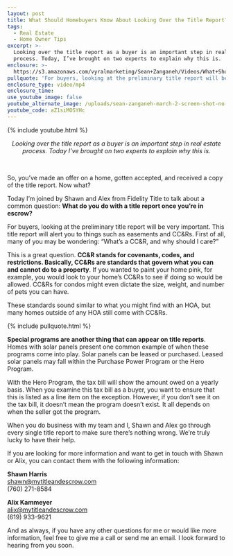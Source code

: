 ```yaml
---
layout: post
title: What Should Homebuyers Know About Looking Over the Title Report?
tags:
  - Real Estate
  - Home Owner Tips
excerpt: >-
  Looking over the title report as a buyer is an important step in real estate
  process. Today, I’ve brought on two experts to explain why this is.
enclosure: >-
  https://s3.amazonaws.com/vyralmarketing/Sean+Zanganeh/Videos/What+Should+Homebuyers+Know+About+Looking+Over+the+Title+Report%253F.mp4
pullquote: 'For buyers, looking at the preliminary title report will be very important.'
enclosure_type: video/mp4
enclosure_time:
use_youtube_image: false
youtube_alternate_image: /uploads/sean-zanganeh-march-2-screen-shot-no-play.jpg
youtube_code: aZ1siMOSYHc
---
```


{% include youtube.html %}

<center><em>Looking over the title report as a buyer is an important step in real estate process. Today I&rsquo;ve brought on two experts to explain why this is.</em></center>

&nbsp;

So, you’ve made an offer on a home, gotten accepted, and received a copy of the title report. Now what?

Today I’m joined by Shawn and Alex from Fidelity Title to talk about a common question: **What do you do with a title report once you’re in escrow?**

For buyers, looking at the preliminary title report will be very important. This title report will alert you to things such as easements and CC&Rs. First of all, many of you may be wondering: “What’s a CC&R, and why should I care?”

This is a great question. **CC&R stands for covenants, codes, and restrictions. Basically, CC&Rs are standards that govern what you can and cannot do to a property**. If you wanted to paint your home pink, for example, you would look to your home’s CC&Rs to see if doing so would be allowed. CC&Rs for condos might even dictate the size, weight, and number of pets you can have.

These standards sound similar to what you might find with an HOA, but many homes outside of any HOA still come with CC&Rs.

{% include pullquote.html %}

**Special programs are another thing that can appear on title reports**. Homes with solar panels present one common example of when these programs come into play. Solar panels can be leased or purchased. Leased solar panels may fall within the Purchase Power Program or the Hero Program.

With the Hero Program, the tax bill will show the amount owed on a yearly basis. When you examine this tax bill as a buyer, you want to ensure that this is listed as a line item on the exception. However, if you don’t see it on the tax bill, it doesn’t mean the program doesn’t exist. It all depends on when the seller got the program.

When you do business with my team and I, Shawn and Alex go through every single title report to make sure there’s nothing wrong. We’re truly lucky to have their help.

If you are looking for more information and want to get in touch with Shawn or Alix, you can contact them with the following information:

**Shawn Harris**<br>shawn@mytitleandescrow.com<br>(760) 271-8584

**Alix Kammeyer**<br>alix@mytitleandescrow.com<br>(619) 933-9621

And as always, if you have any other questions for me or would like more information, feel free to give me a call or send me an email. I look forward to hearing from you soon.